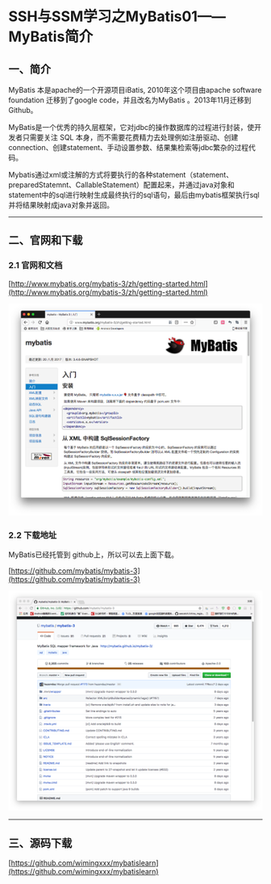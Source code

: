 
# SSH与SSM学习之MyBatis01——MyBatis简介


## 一、简介

MyBatis 本是apache的一个开源项目iBatis, 2010年这个项目由apache software foundation 迁移到了google code，并且改名为MyBatis 。2013年11月迁移到Github。

MyBatis是一个优秀的持久层框架，它对jdbc的操作数据库的过程进行封装，使开发者只需要关注 SQL 本身，而不需要花费精力去处理例如注册驱动、创建connection、创建statement、手动设置参数、结果集检索等jdbc繁杂的过程代码。

Mybatis通过xml或注解的方式将要执行的各种statement（statement、preparedStatemnt、CallableStatement）配置起来，并通过java对象和statement中的sql进行映射生成最终执行的sql语句，最后由mybatis框架执行sql并将结果映射成java对象并返回。


---

## 二、官网和下载

### 2.1 官网和文档

[http://www.mybatis.org/mybatis-3/zh/getting-started.html](http://www.mybatis.org/mybatis-3/zh/getting-started.html)

![](../image/01/1.png)


### 2.2 下载地址
MyBatis已经托管到 github上，所以可以去上面下载。

[https://github.com/mybatis/mybatis-3](https://github.com/mybatis/mybatis-3)

![](../image/01/2.png)


---

## 三、源码下载

[https://github.com/wimingxxx/mybatislearn](https://github.com/wimingxxx/mybatislearn)

